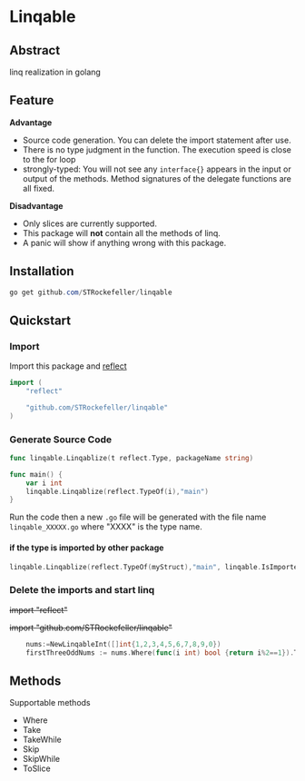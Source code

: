 # Linqable



## Abstract

linq realization in golang



## Feature

**Advantage**

* Source code generation. You can delete the import statement after use.
* There is no type judgment in the function. The execution speed is close to the for loop
* strongly-typed: You will not see any  `interface{}` appears in the input or output of the methods. Method signatures of the delegate functions are all fixed.

**Disadvantage**

* Only slices are currently supported.
* This package will **not** contain all the methods of linq.
* A panic will show if anything wrong with this package.





## Installation

```powershell
go get github.com/STRockefeller/linqable
```



## Quickstart

### Import

Import this package and [reflect](https://pkg.go.dev/reflect)

```go
import (
	"reflect"

	"github.com/STRockefeller/linqable"
)
```



### Generate Source Code

```go
func linqable.Linqablize(t reflect.Type, packageName string)
```



```go
func main() {
	var i int
	linqable.Linqablize(reflect.TypeOf(i),"main")
}
```



Run the code then a new `.go` file will be generated with the file name `linqable_XXXXX.go` where "XXXX" is the type name.



#### if the type is imported by other package

```go
linqable.Linqablize(reflect.TypeOf(myStruct),"main", linqable.IsImportedType())
```





### Delete the imports and start linq

~~import "reflect"~~

~~import "github.com/STRockefeller/linqable"~~



```go
	nums:=NewLinqableInt([]int{1,2,3,4,5,6,7,8,9,0})
	firstThreeOddNums := nums.Where(func(i int) bool {return i%2==1}).Take(3).ToSlice()
```



## Methods

Supportable methods

* Where
* Take
* TakeWhile
* Skip
* SkipWhile
* ToSlice

